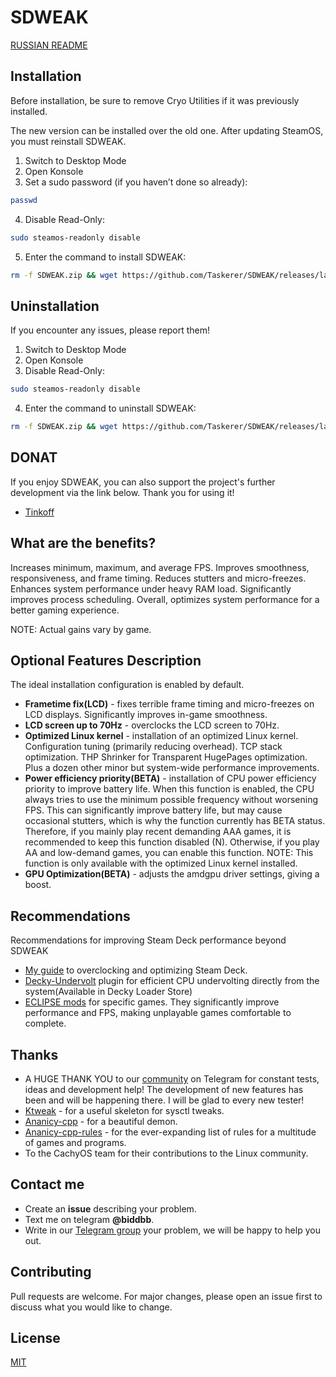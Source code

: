 # SDWEAK
[RUSSIAN README](README.md)

## Installation
Before installation, be sure to remove Cryo Utilities if it was previously installed.

The new version can be installed over the old one. After updating SteamOS, you must reinstall SDWEAK.

1. Switch to Desktop Mode
2. Open Konsole
3. Set a sudo password (if you haven’t done so already):
```bash
passwd
```
4. Disable Read-Only:
```bash
sudo steamos-readonly disable
```
5. Enter the command to install SDWEAK:
```bash
rm -f SDWEAK.zip && wget https://github.com/Taskerer/SDWEAK/releases/latest/download/SDWEAK.zip && rm -rf SDWEAK && unzip SDWEAK.zip && cd SDWEAK && sudo --preserve-env=HOME ./install.sh
```
## Uninstallation
If you encounter any issues, please report them!
1. Switch to Desktop Mode
2. Open Konsole
3. Disable Read-Only:
```bash
sudo steamos-readonly disable
```
4. Enter the command to uninstall SDWEAK:
```bash
rm -f SDWEAK.zip && wget https://github.com/Taskerer/SDWEAK/releases/latest/download/SDWEAK.zip && rm -rf SDWEAK && unzip SDWEAK.zip && cd SDWEAK && sudo --preserve-env=HOME ./uninstall.sh
```
## DONAT
If you enjoy SDWEAK, you can also support the project's further development via the link below. Thank you for using it!
* [Tinkoff](https://www.tinkoff.ru/cf/8HHVDNi8VMS)

## What are the benefits?
Increases minimum, maximum, and average FPS. Improves smoothness, responsiveness, and frame timing. Reduces stutters and micro-freezes. Enhances system performance under heavy RAM load. Significantly improves process scheduling. Overall, optimizes system performance for a better gaming experience.

NOTE: Actual gains vary by game.

## Optional Features Description
The ideal installation configuration is enabled by default.
* **Frametime fix(LCD)** - fixes terrible frame timing and micro-freezes on LCD displays. Significantly improves in-game smoothness.
* **LCD screen up to 70Hz** - overclocks the LCD screen to 70Hz.
* **Optimized Linux kernel** - installation of an optimized Linux kernel. Configuration tuning (primarily reducing overhead). TCP stack optimization. THP Shrinker for Transparent HugePages optimization. Plus a dozen other minor but system-wide performance improvements.
* **Power efficiency priority(BETA)** - installation of CPU power efficiency priority to improve battery life. When this function is enabled, the CPU always tries to use the minimum possible frequency without worsening FPS. This can significantly improve battery life, but may cause occasional stutters, which is why the function currently has BETA status. Therefore, if you mainly play recent demanding AAA games, it is recommended to keep this function disabled (N). Otherwise, if you play AA and low-demand games, you can enable this function.
NOTE: This function is only available with the optimized Linux kernel installed.
* **GPU Optimization(BETA)** - adjusts the amdgpu driver settings, giving a boost.

## Recommendations
Recommendations for improving Steam Deck performance beyond SDWEAK
* [My guide](http://deckoc.notion.site/STEAM-DECK-RUS-76e43eacaf8b400ab130692d2d099a02?pvs=4) to overclocking and optimizing Steam Deck.
* [Decky-Undervolt](https://github.com/totallynotbakadestroyer/Decky-Undervolt) plugin for efficient CPU undervolting directly from the system(Available in Decky Loader Store)
* [ECLIPSE mods](https://t.me/kf4fr/850467) for specific games. They significantly improve performance and FPS, making unplayable games comfortable to complete.

## Thanks
* A HUGE THANK YOU to our [community](https://t.me/steamdeckoverclock) on Telegram for constant tests, ideas and development help! The development of new features has been and will be happening there. I will be glad to every new tester!
* [Ktweak](https://github.com/tytydraco/KTweak) - for a useful skeleton for sysctl tweaks.
* [Ananicy-cpp](https://gitlab.com/ananicy-cpp/ananicy-cpp) - for a beautiful demon.
* [Ananicy-cpp-rules](https://github.com/CachyOS/ananicy-rules) - for the ever-expanding list of rules for a multitude of games and programs.
* To the CachyOS team for their contributions to the Linux community.

## Contact me
* Create an **issue** describing your problem.
* Text me on telegram **@biddbb**.
* Write in our [Telegram group](https://t.me/steamdeckoverclock) your problem, we will be happy to help you out.
## Contributing

Pull requests are welcome. For major changes, please open an issue first
to discuss what you would like to change.
## License

[MIT](https://choosealicense.com/licenses/mit/)
